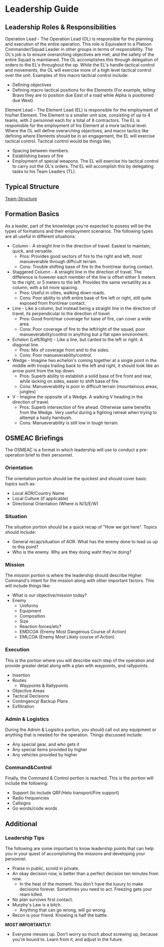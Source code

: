 # Leadership Guide 
## Leadership Roles & Responsibilities
Operation Lead - The Operation Lead (OL) is responsible for the planning and execution of the entire operation. This role is Equivalent to a Platoon Commander/Squad Leader in other groups in terms of responsibility. The OL's job is to ensure overarching objectives are met, and the safety of the entire Squad is maintianed. The OL accomplishes this through delegation of orders to the EL's throughout the op. While the EL's handle tactical control and movements, the OL will exercise more of a high level tactical control over the unit. Examples of this macro tactical control include:
- Defining objectives
- Defining macro tactical positions for the Elements (For example, telling Bravo they are to position due East of a road while Alpha is positioned due West)

Element Lead - The Element Lead (EL) is responsible for the employment of his/her Element. The Element is a smaller unit size, consisting of up to 4 teams, with 2 personnel each for a total of 8 contractors.  The EL is responisble for the employment of his Element at a more tactical level. Where the OL will define overarching objectives, and macro tactics like defining where Elements should be in an engagement, the EL will exercise tactical control. Tactical control would be things like;
- Spacing between members.
- Establishing bases of fire
- Employment of special weapons.
The EL will exercise his tactical control to carry out the OL's orders. The EL will accomplish this by delegating tasks to his Team Leaders (TL).

## Typical Structure 
[Team-Structure](operations/sop.md#Example-Structures)

## Formation Basics
As a leader, part of the knowledge you're expected to posess will be the types of formations and their employment scenarios. The following types are all useful in different situations:
- Column - A straight line in the direction of travel. Easiest to maintain, quick, and versatile.
    - Pros: Provides good sectors of fire to the right and left, most manueverable through difficult terrain.
    - Cons: Trouble shifting base of fire to the front/rear during contact.
- Staggered Column - A straight line in the direction of travel. The difference is however each member of the line is offset either 5 meters to the right, or 5 meters to the left. Provides the same versatility as a column, with a bit more spacing.
    - Pros: Useful in cities, walking down roads. 
    - Cons: Poor ability to shift entire base of fire left or right, still quite exposed from front/rear contact.
- Line - Like a column, but instead being a straight line in the direction of travel, its perpendicular to the direction of travel. 
    - Pros: Good front/rear coverage for base of fire, can cover a wide area.
    - Cons: Poor coverage of fire to the left/right of the squad, poor manueverability/control in anything but a flat open environment.
- Echelon (Left/Right) - Like a line, but canted to the left or right. A diagonal line. 
    - Pros: Mix of coverage front and to the sides. 
    - Cons: Poor manueverability/control.
- Wedge - Imagine two echelon's coming together at a single point in the middle with troops trailing back to the left and right, it should look like an arrow point from the top down. 
    - Pros: Superb ability to establish a solid base of fire front and rear, while lacking on sides, easier to shift base of fire. 
    - Cons: Manueverability is poor in difficult terrain (mountainous areas, jungles)
- V - Imagine the opposite of a Wedge. A walking V heading in the direction of travel.
    - Pros: Superb intersection of fire ahead. Otherwise same benefits from the Wedge. Very useful during a fighting retreat when trying to attempt a hasty hambush.
    - Cons: Manueverability is still low in tough terrain.


## OSMEAC Briefings
The OSMEAC is a format in which leadership will use to conduct a pre-operation brief to their personnel. 

### Orientation 
The orientation portion should be the quickest and should cover basic topics such as:
- Local AOR/Country Name
- Local Culture (if applicable) 
- Directional Orientation (Where is N/S/E/W) 

### Situation
The situation portion should be a quick recap of "How we got here". Topics should include:
- General recap/situation of AOR. What has the enemy done to lead us up to this point?
- Who is the enemy. Why are they doing waht they're doing? 

### Mission 
The mission portion is where the leadership should describe Higher Command's intent for the mission along with other important factors. This will include things like:
- What is our objective/mission today?
- Enemy
    - Uniforms
    - Equipment
    - Composition
    - Size
    - Reaction forces/etc?
    - EMDCOA (Enemy Most Dangerous Course of Action)
    - EMLCOA (Enemy Most Likely course of Action) 

### Execution
This is the portion where you will describe each step of the operation and provide greater detail along with a plan with waypoints, and rallypoints. 
- Insertion
- Routes
    - Waypoints & Rallypoints
- Objective Areas 
- Tactical Decisions
- Contingency/ Backup Plans
- Exfiltration
    
### Admin & Logistics 
During the Admin & Logisitcs portion, you should call out any equipment or anything that is needed for the operation. Things discussed include:
- Any special gear, and who gets it
- Any special items provided by higher
- Any vehicles provided by higher 

### Command&Control
Finally, the Command & Control portion is reached. This is the portion will include the following:
- Support (to include QRF/Helo transport/Fire support)
- Radio frequencies
- Callsigns
- Go words/code words

## Additional
### Leadership Tips
The following are some important to know leadership points that can help you in your quest of accomplishing the missions and developing your personnel.
- Praise in public, scrold in private.
- An okay decision now, is better than a perfect decision ten minutes from now.
    - In the heat of the moment. You don't have the luxury to make decisions forever. Sometimes you need to act. Freezing gets your ream killed. 
- No plan survives first contact.
- Murphy's Law is a bitch. 
    - Anything that can go wrong, will go wrong. 
- Recon is your friend. Knowing is half the battle. 

**MOST IMPORTANTLY:**
- Everyone messes up. Don't worry so much about screwing up, because you're bound to. Learn from it, and adjust in the future.

